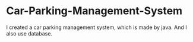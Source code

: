 # Car-Parking-Management-System
I created a car parking management system, which is made by java. And I also use  database.

